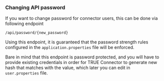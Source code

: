 ### Changing API password <a href="#changepassword" id="changepassword"></a>

If you want to change password for connector users, this can be done via following endpoint

```
/api/password/{new_password}
```
Using this endpoint, it is guaranteed that the password strength rules configured in the `application.properties` file will be enforced.

Bare in mind that this endpoint is password protected, and you will have to provide existing credentials in order for TRUE Connector to generate new hash that matches with the value, which later you can edit in `user.properties` file.
